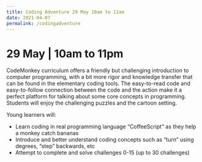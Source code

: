 ```yaml
---
title: Coding Adventure 29 May 10am to 11am
date: 2021-04-07
permalink: /codingadventure
---
```

# 29 May | 10am to 11pm 
CodeMonkey curriculum offers a friendly but challenging introduction to computer programming, with a bit more rigor and knowledge transfer that can be found in the elementary coding tools. The easy-to-read code and easy-to-follow connection between the code and the action make it a perfect platform for talking about some core concepts in programming. Students will enjoy the challenging puzzles and the cartoon setting.

Young learners will:
*  Learn coding in real programming language “CoffeeScript” as they help a monkey catch bananas
*  Introduce and better understand coding concepts such as “turn” using degrees, “step” backwards, etc
*  Attempt to complete and solve  challenges 0-15 (up to 30 challenges)


